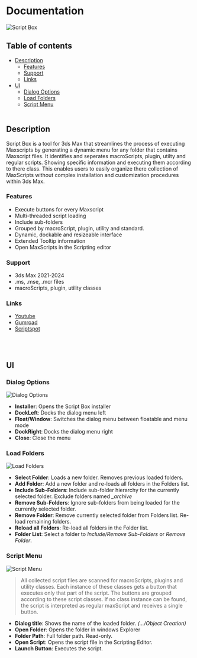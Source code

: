 
Documentation
===
![Script Box](https://github.com/DMZScripts/Script-Box/blob/9f4f8e929afca237b01dc5d5874088f371159d23/images/Script%20Box_003.png?raw=true)

Table of contents
---
- [Description](#description)
  - [Features](#features)
  - [Support](#support)
  - [Links](#links)
- [UI](#ui)
  - [Dialog Options](#options)
  - [Load Folders](#folders)
  - [Script Menu](#scripts)
<br></br>
## Description<a name="description"></a>
Script Box is a tool for 3ds Max that streamlines the process of executing Maxscripts by generating a dynamic menu for any folder that contains Maxscript files. 
It identifies and seperates macroScripts, plugin, utilty and regular scripts. Showing specific information and executing them according to there class.
This enables users to easily organize there collection of MaxScripts without complex installation and customization procedures within 3ds Max.
### Features <a name="features"></a>
- Execute buttons for every Maxscript
- Multi-threaded script loading
- Include sub-folders
- Grouped by macroScript, plugin, utility and standard.
- Dynamic, dockable and resizeable interface
- Extended Tooltip information
- Open MaxScripts in the Scripting editor
### Support <a name="support"></a>
- 3ds Max 2021-2024
- .ms, .mse, .mcr files
- macroScripts, plugin, utility classes
### Links <a name="links"></a>
- [Youtube](https://youtu.be/HqMXw3Hht64?si=ejwyelh94iZaYcg1)
- [Gumroad](https://dmz.gumroad.com/l/ScriptBox)
- [Scriptspot](https://www.scriptspot.com/3ds-max/scripts/script-box)

<br></br>
## UI <a name="ui"></a>
### Dialog Options <a name="options"></a>
![Dialog Options](https://github.com/DMZScripts/Script-Box/blob/1cd9f2b20036a6cdf2430db8deef4ba194f3bdce/images/UI_DialogOptions_002.png?raw=true)
- **Installer**: Opens the Script Box installer
- **DockLeft**: Docks the dialog menu left
- **Float/Window**: Switches the dialog menu between floatable and menu mode
- **DockRight**: Docks the dialog menu right
- **Close**: Close the menu

### Load Folders <a name="folders"></a>
![Load Folders](https://github.com/DMZScripts/Script-Box/blob/4a027458d260b2677e0ae19d412362bf1ca73cfa/images/UI_Folders_002.png?raw=true)
- **Select Folder**: Loads a new folder. Removes previous loaded folders.
- **Add Folder**: Add a new folder and re-loads all folders in the Folders list.
- **Include Sub-Folders**: Include sub-folder hierarchy for the currently selected folder. Exclude folders named *_archive*
- **Remove Sub-Folders**: Ignore sub-folders from being loaded for the currently selected folder.
- **Remove Folder**: Remove currently selected folder from Folders list. Re-load remaining folders.
- **Reload all Folders**: Re-load all folders in the Folder list.
- **Folder List**: Select a folder to *Include/Remove Sub-Folders* or *Remove Folder*.

### Script Menu <a name="scripts"></a>
![Script Menu](https://github.com/DMZScripts/Script-Box/blob/1cd9f2b20036a6cdf2430db8deef4ba194f3bdce/images/UI_ScriptMenu_002.png?raw=true)
>All collected script files are scanned for macroScripts, plugins and utility classes.  Each instance of these classes gets a button that executes only that part of the script. The buttons are grouped according to these script classes.
If no class instance can be found, the script is interpreted as regular maxScript and receives a single button.

- **Dialog title**: Shows the name of the loaded folder. *(.../Object Creation)*
- **Open Folder**: Opens the folder in windows Explorer
- **Folder Path**: Full folder path. Read-only.
- **Open Script**: Opens the script file in the Scripting Editor.
- **Launch Button**: Executes the script.
<br></br>

